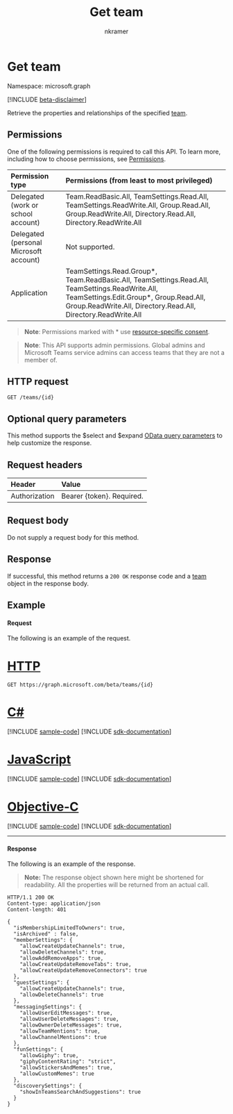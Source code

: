 ﻿---
title: "Get team"
description: "Retrieve the properties and relationships of the specified team."
author: "nkramer"
localization_priority: Priority
ms.prod: "microsoft-teams"
doc_type: apiPageType
---

# Get team

Namespace: microsoft.graph

[!INCLUDE [beta-disclaimer](../../includes/beta-disclaimer.md)]

Retrieve the properties and relationships of the specified [team](../resources/team.md).

## Permissions

One of the following permissions is required to call this API. To learn more, including how to choose permissions, see [Permissions](/graph/permissions-reference).

| Permission type                        | Permissions (from least to most privileged)                                                                                                                                                                 |
| :------------------------------------- | :---------------------------------------------------------------------------------------------------------------------------------------------------------------------------------------------------------- |
| Delegated (work or school account)     | Team.ReadBasic.All, TeamSettings.Read.All, TeamSettings.ReadWrite.All, Group.Read.All, Group.ReadWrite.All, Directory.Read.All, Directory.ReadWrite.All                                                     |
| Delegated (personal Microsoft account) | Not supported.                                                                                                                                                                                              |
| Application                            | TeamSettings.Read.Group*, Team.ReadBasic.All, TeamSettings.Read.All, TeamSettings.ReadWrite.All, TeamSettings.Edit.Group*, Group.Read.All, Group.ReadWrite.All, Directory.Read.All, Directory.ReadWrite.All |

> **Note**: Permissions marked with * use [resource-specific consent](https://aka.ms/teams-rsc).

> **Note**: This API supports admin permissions. Global admins and Microsoft Teams service admins can access teams that they are not a member of.

## HTTP request

<!-- { "blockType": "ignored" } -->

```http
GET /teams/{id}
```

## Optional query parameters

This method supports the $select and $expand [OData query parameters](/graph/query-parameters) to help customize the response.

## Request headers

| Header        | Value                     |
| :------------ | :------------------------ |
| Authorization | Bearer {token}. Required. |

## Request body

Do not supply a request body for this method.

## Response

If successful, this method returns a `200 OK` response code and a [team](../resources/team.md) object in the response body.

## Example

#### Request

The following is an example of the request.

# [HTTP](#tab/http)

<!-- {
  "blockType": "request",
  "name": "get_team"
}-->

```msgraph-interactive
GET https://graph.microsoft.com/beta/teams/{id}
```

# [C#](#tab/csharp)

[!INCLUDE [sample-code](../includes/snippets/csharp/get-team-csharp-snippets.md)]
[!INCLUDE [sdk-documentation](../includes/snippets/snippets-sdk-documentation-link.md)]

# [JavaScript](#tab/javascript)

[!INCLUDE [sample-code](../includes/snippets/javascript/get-team-javascript-snippets.md)]
[!INCLUDE [sdk-documentation](../includes/snippets/snippets-sdk-documentation-link.md)]

# [Objective-C](#tab/objc)

[!INCLUDE [sample-code](../includes/snippets/objc/get-team-objc-snippets.md)]
[!INCLUDE [sdk-documentation](../includes/snippets/snippets-sdk-documentation-link.md)]

---

#### Response

The following is an example of the response. 

>**Note:** The response object shown here might be shortened for readability. All the properties will be returned from an actual call.

<!-- {
  "blockType": "response",
  "truncated": true,
  "@odata.type": "microsoft.graph.team"
} -->

```http
HTTP/1.1 200 OK
Content-type: application/json
Content-length: 401

{
  "isMembershipLimitedToOwners": true,
  "isArchived" : false,
  "memberSettings": {
    "allowCreateUpdateChannels": true,
    "allowDeleteChannels": true,
    "allowAddRemoveApps": true,
    "allowCreateUpdateRemoveTabs": true,
    "allowCreateUpdateRemoveConnectors": true    
  },
  "guestSettings": {
    "allowCreateUpdateChannels": true,
    "allowDeleteChannels": true 
  },
  "messagingSettings": {
    "allowUserEditMessages": true,
    "allowUserDeleteMessages": true,
    "allowOwnerDeleteMessages": true,
    "allowTeamMentions": true,
    "allowChannelMentions": true    
  },
  "funSettings": {
    "allowGiphy": true,
    "giphyContentRating": "strict",
    "allowStickersAndMemes": true,
    "allowCustomMemes": true
  },
  "discoverySettings": {
    "showInTeamsSearchAndSuggestions": true
  }
}
```

<!-- uuid: 8fcb5dbc-d5aa-4681-8e31-b001d5168d79
2015-10-25 14:57:30 UTC -->

<!--
{
  "type": "#page.annotation",
  "description": "Get team",
  "keywords": "",
  "section": "documentation",
  "tocPath": "",
  "suppressions": []
}
-->
